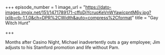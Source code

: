 +++
episode_number = 1
image_url = "https://dato-images.imgix.net/151/1471789171-cffoDjYcruoKeVnWYawicpntM6y.jpg?ixlib=rb-1.1.0&ch=DPR%2CWidth&auto=compress%2Cformat"
title = "Gay Witch Hunt"

+++

Months after Casino Night, Michael inadvertently outs a gay employee; Jim adjusts to his Stamford promotion and life without Pam.